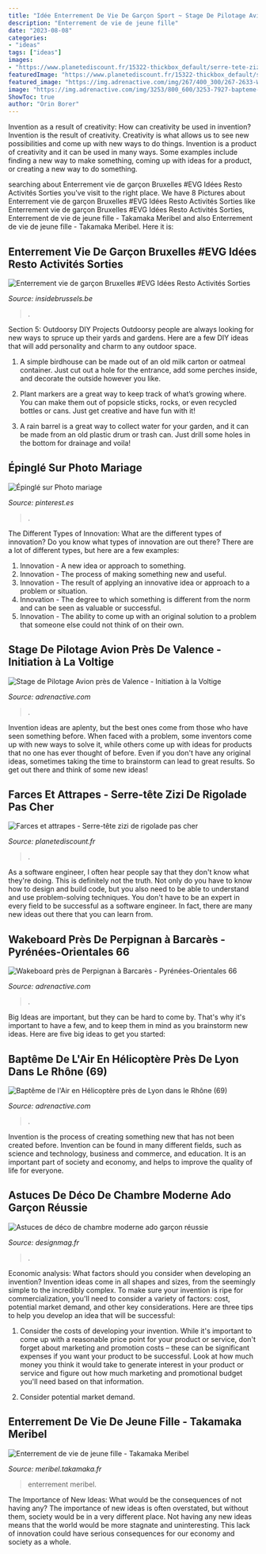 ```yaml
---
title: "Idée Enterrement De Vie De Garçon Sport ~ Stage De Pilotage Avion Près De Valence"
description: "Enterrement de vie de jeune fille"
date: "2023-08-08"
categories:
- "ideas"
tags: ["ideas"]
images:
- "https://www.planetediscount.fr/15322-thickbox_default/serre-tete-zizi-de-rigolade.jpg"
featuredImage: "https://www.planetediscount.fr/15322-thickbox_default/serre-tete-zizi-de-rigolade.jpg"
featured_image: "https://img.adrenactive.com/img/267/400_300/267-2633-Wakeboard-400.jpg?w=200%25"
image: "https://img.adrenactive.com/img/3253/800_600/3253-7927-bapteme-air-avion-voltige-800.jpg"
ShowToc: true
author: "Orin Borer"
---
```



Invention as a result of creativity: How can creativity be used in invention?
Invention is the result of creativity. Creativity is what allows us to see new possibilities and come up with new ways to do things. Invention is a product of creativity and it can be used in many ways. Some examples include finding a new way to make something, coming up with ideas for a product, or creating a new way to do something.

	

		
searching about Enterrement vie de garçon Bruxelles #EVG Idées Resto Activités Sorties you've visit to the right place. We have 8 Pictures about Enterrement vie de garçon Bruxelles #EVG Idées Resto Activités Sorties like Enterrement vie de garçon Bruxelles #EVG Idées Resto Activités Sorties, Enterrement de vie de jeune fille - Takamaka Meribel and also Enterrement de vie de jeune fille - Takamaka Meribel. Here it is:
		
    
## Enterrement Vie De Garçon Bruxelles #EVG Idées Resto Activités Sorties

<img loading=lazy src="http://www.insidebrussels.be/V2/wp-content/uploads/2017/11/Screen-Shot-2017-11-29-at-23.29.15.png" onerror="this.onerror=null;this.src='https://tse3.mm.bing.net/th?id=OIP.MZTeLA93P-Bz6F2xtoch7gHaH_&amp;pid=15.1';" alt="Enterrement vie de garçon Bruxelles #EVG Idées Resto Activités Sorties">

_Source: insidebrussels.be_

>. 

	

Section 5: Outdoorsy DIY Projects
Outdoorsy people are always looking for new ways to spruce up their yards and gardens. Here are a few DIY ideas that will add personality and charm to any outdoor space.
1. A simple birdhouse can be made out of an old milk carton or oatmeal container. Just cut out a hole for the entrance, add some perches inside, and decorate the outside however you like.

2. Plant markers are a great way to keep track of what’s growing where. You can make them out of popsicle sticks, rocks, or even recycled bottles or cans. Just get creative and have fun with it!

3. A rain barrel is a great way to collect water for your garden, and it can be made from an old plastic drum or trash can. Just drill some holes in the bottom for drainage and voila!

    
## Épinglé Sur Photo Mariage

<img loading=lazy src="https://i.pinimg.com/originals/35/a3/db/35a3db8e6bfc4057e936e4a6a521446b.jpg" onerror="this.onerror=null;this.src='https://tse3.mm.bing.net/th?id=OIP.EeT19AZlbUnAfntiQiO8NgHaEK&amp;pid=15.1';" alt="Épinglé sur Photo mariage">

_Source: pinterest.es_

>. 

	

The Different Types of Innovation: What are the different types of innovation?
Do you know what types of innovation are out there? There are a lot of different types, but here are a few examples: 
1. Innovation - A new idea or approach to something. 
2. Innovation - The process of making something new and useful. 
3. Innovation - The result of applying an innovative idea or approach to a problem or situation. 
4. Innovation - The degree to which something is different from the norm and can be seen as valuable or successful. 
5. Innovation - The ability to come up with an original solution to a problem that someone else could not think of on their own.

    
## Stage De Pilotage Avion Près De Valence - Initiation à La Voltige

<img loading=lazy src="https://img.adrenactive.com/img/3253/800_600/3253-7927-bapteme-air-avion-voltige-800.jpg" onerror="this.onerror=null;this.src='https://tse3.mm.bing.net/th?id=OIP.aOqS9934yMTzywXHsQzQ1wHaFj&amp;pid=15.1';" alt="Stage de Pilotage Avion près de Valence - Initiation à la Voltige">

_Source: adrenactive.com_

>. 

	

Invention ideas are aplenty, but the best ones come from those who have seen something before. When faced with a problem, some inventors come up with new ways to solve it, while others come up with ideas for products that no one has ever thought of before. Even if you don't have any original ideas, sometimes taking the time to brainstorm can lead to great results. So get out there and think of some new ideas!

    
## Farces Et Attrapes - Serre-tête Zizi De Rigolade Pas Cher

<img loading=lazy src="https://www.planetediscount.fr/15322-thickbox_default/serre-tete-zizi-de-rigolade.jpg" onerror="this.onerror=null;this.src='https://tse3.mm.bing.net/th?id=OIP.8gbJV8fNY0XxtGlmjYKwUgHaHa&amp;pid=15.1';" alt="Farces et attrapes - Serre-tête zizi de rigolade pas cher">

_Source: planetediscount.fr_

>. 

	

As a software engineer, I often hear people say that they don't know what they're doing. This is definitely not the truth. Not only do you have to know how to design and build code, but you also need to be able to understand and use problem-solving techniques. You don't have to be an expert in every field to be successful as a software engineer. In fact, there are many new ideas out there that you can learn from.

    
## Wakeboard Près De Perpignan à Barcarès - Pyrénées-Orientales 66

<img loading=lazy src="https://img.adrenactive.com/img/267/400_300/267-2633-Wakeboard-400.jpg?w=200%25" onerror="this.onerror=null;this.src='https://tse3.mm.bing.net/th?id=OIP.DXdXHXWWYNCvNib_CIkHgAHaFj&amp;pid=15.1';" alt="Wakeboard près de Perpignan à Barcarès - Pyrénées-Orientales 66">

_Source: adrenactive.com_

>. 

	

Big Ideas are important, but they can be hard to come by. That's why it's important to have a few, and to keep them in mind as you brainstorm new ideas. Here are five big ideas to get you started: 

    
## Baptême De L&#039;Air En Hélicoptère Près De Lyon Dans Le Rhône (69)

<img loading=lazy src="https://img.adrenactive.com/img/2075/800_600/2075-12087-bapteme-air-helicoptere-800.jpg" onerror="this.onerror=null;this.src='https://tse1.mm.bing.net/th?id=OIP.GE32_wYN1xxVmqYeatkJRwHaFj&amp;pid=15.1';" alt="Baptême de l&#039;Air en Hélicoptère près de Lyon dans le Rhône (69)">

_Source: adrenactive.com_

>. 

	

Invention is the process of creating something new that has not been created before. Invention can be found in many different fields, such as science and technology, business and commerce, and education. It is an important part of society and economy, and helps to improve the quality of life for everyone.

    
## Astuces De Déco De Chambre Moderne Ado Garçon Réussie

<img loading=lazy src="http://designmag.fr/wp-content/uploads/2016/06/chambre-moderne-ado-deco-sport-skate.jpeg" onerror="this.onerror=null;this.src='https://tse2.mm.bing.net/th?id=OIP.wPp1AXxrl-dHPV69n1PdFQHaHZ&amp;pid=15.1';" alt="Astuces de déco de chambre moderne ado garçon réussie">

_Source: designmag.fr_

>. 

	

Economic analysis: What factors should you consider when developing an invention?
Invention ideas come in all shapes and sizes, from the seemingly simple to the incredibly complex. To make sure your invention is ripe for commercialization, you'll need to consider a variety of factors: cost, potential market demand, and other key considerations. Here are three tips to help you develop an idea that will be successful: 
1. Consider the costs of developing your invention. While it's important to come up with a reasonable price point for your product or service, don't forget about marketing and promotion costs – these can be significant expenses if you want your product to be successful. Look at how much money you think it would take to generate interest in your product or service and figure out how much marketing and promotional budget you'll need based on that information.

2. Consider potential market demand.

    
## Enterrement De Vie De Jeune Fille - Takamaka Meribel

<img loading=lazy src="https://meribel.takamaka.fr/wp-content/uploads/2016/04/top2-2.jpg" onerror="this.onerror=null;this.src='https://tse1.mm.bing.net/th?id=OIP.wlI8VniFiG9FnXmw6by2DQAAAA&amp;pid=15.1';" alt="Enterrement de vie de jeune fille - Takamaka Meribel">

_Source: meribel.takamaka.fr_

>enterrement meribel. 

	

The Importance of New Ideas: What would be the consequences of not having any?
The importance of new ideas is often overstated, but without them, society would be in a very different place. Not having any new ideas means that the world would be more stagnate and uninteresting. This lack of innovation could have serious consequences for our economy and society as a whole.

